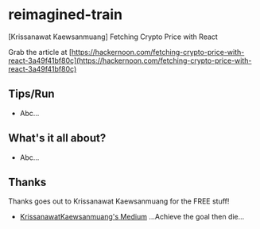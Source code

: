 # reimagined-train
[Krissanawat​ Kaewsanmuang] Fetching Crypto Price with React

Grab the article at [https://hackernoon.com/fetching-crypto-price-with-react-3a49f41bf80c](https://hackernoon.com/fetching-crypto-price-with-react-3a49f41bf80c)

## Tips/Run

* Abc...

## What's it all about?

* Abc...

## Thanks

Thanks goes out to Krissanawat​ Kaewsanmuang for the FREE stuff!

* [Krissanawat​ Kaewsanmuang's Medium](https://hackernoon.com/@krissanawat) ...Achieve the goal then die...
